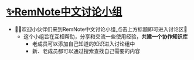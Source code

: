 # [✨RemNote中文讨论小组](https://github.com/5eagull/RemNote-Chinese-chat-group/discussions)  
- 🙋‍♂️欢迎小伙伴们来到RemNote中文讨论小组,点击上方标题即可进入讨论区🙋  
  - 这个小组旨在互相帮助，分享和交流一些使用经验，**共建一个协作知识库**  
    - 老成员可以添加自己知道的知识进入讨论组中  
    - 新、老成员都可以通过搜索查找自己需要的内容  
 
